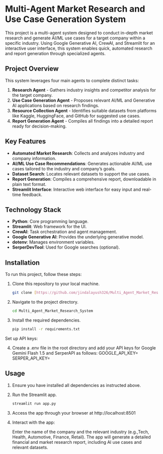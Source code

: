 # Multi-Agent Market Research and Use Case Generation System

This project is a multi-agent system designed to conduct in-depth market research and generate AI/ML use cases for a target company within a specific industry. Using Google Generative AI, CrewAI, and Streamlit for an interactive user interface, this system enables quick, automated research and report generation through specialized agents.

## Project Overview

This system leverages four main agents to complete distinct tasks:
1. **Research Agent** - Gathers industry insights and competitor analysis for the target company.
2. **Use Case Generation Agent** - Proposes relevant AI/ML and Generative AI applications based on research findings.
3. **Resource Collection Agent** - Identifies suitable datasets from platforms like Kaggle, HuggingFace, and GitHub for suggested use cases.
4. **Report Generation Agent** - Compiles all findings into a detailed report ready for decision-making.

## Key Features

- **Automated Market Research**: Collects and analyzes industry and company information.
- **AI/ML Use Case Recommendations**: Generates actionable AI/ML use cases tailored to the industry and company’s goals.
- **Dataset Search**: Locates relevant datasets to support the use cases.
- **Report Generation**: Compiles a comprehensive report, downloadable in plain text format.
- **Streamlit Interface**: Interactive web interface for easy input and real-time feedback.

## Technology Stack

- **Python**: Core programming language.
- **Streamlit**: Web framework for the UI.
- **CrewAI**: Task orchestration and agent management.
- **Google Generative AI**: Provides the underlying generative model.
- **dotenv**: Manages environment variables.
- **SerperDevTool**: Used for Google searches (optional).

## Installation

To run this project, follow these steps:

1. Clone this repository to your local machine.
   ```bash
   git clone [https://github.com/jindalayush326/Multi_Agent_Market_Research_System.git]
   ```

2. Navigate to the project directory.
   ```bash
   cd Multi_Agent_Market_Research_System
   ```

3. Install the required dependencies.
   ```bash
   pip install -r requirements.txt
   ```

Set up API keys:

4. Create a .env file in the root directory and add your API keys for Google Gemini Flash 1.5 and SerperAPI as follows:
   GOOGLE_API_KEY=<your-google-api-key>
   SERPER_API_KEY=<your-serper-api-key>

## Usage

1. Ensure you have installed all dependencies as instructed above.

2. Run the Streamlit app.
   ```bash
   streamlit run app.py
   ```

3. Access the app through your browser at http://localhost:8501

4. Interact with the app:

   Enter the name of the company and the relevant industry (e.g.,Tech, Health, Automotive, Finance, Retail).
   The app will generate a detailed financial and market research report, including AI use cases and relevant datasets. 
